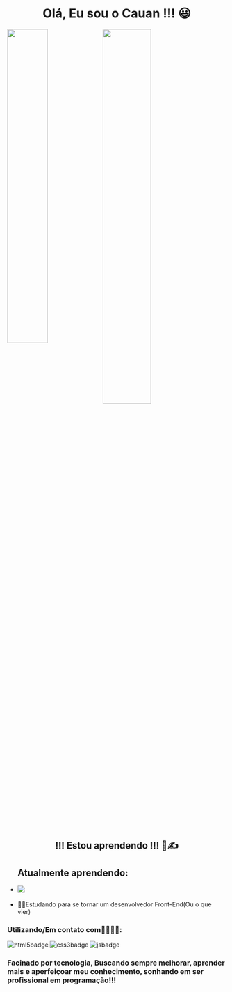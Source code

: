 <h1 align="center">Olá, Eu sou o Cauan !!! 😃</h1>


<img align="left" width="43%" src="https://github-readme-stats.vercel.app/api/top-langs/?username=Cauanz&layout=compact" />

<img align="center" width="47%" src="https://github-readme-stats.vercel.app/api?username=Cauanz&show_icons=true&theme=dracula"/>

<h2 align="center">!!! Estou aprendendo !!! 📖✍️</h2>

<ul> <h2>Atualmente aprendendo:</h2>
  <li><img align="left" src="https://img.shields.io/badge/JavaScript-F7DF1E?style=for-the-badge&logo=javascript&logoColor=black"/></li>
  <br>
  <li>👨‍💻Estudando para se tornar um desenvolvedor Front-End(Ou o que vier)</li>
</ul>



### Utilizando/Em contato com👨‍💻👨‍💻:

  <img align="left" alt="html5badge" src="https://img.shields.io/badge/HTML5-E34F26?style=for-the-badge&logo=html5&logoColor=white"/>
  
  <img align="left" alt="css3badge" src="https://img.shields.io/badge/CSS3-1572B6?style=for-the-badge&logo=css3&logoColor=white"/>
  
  <img align="left" alt="jsbadge" src="https://img.shields.io/badge/JavaScript-323330?style=for-the-badge&logo=javascript&logoColor=F7DF1E"/>
<br>
  
  
  ### Facinado por tecnologia, Buscando sempre melhorar, aprender mais e aperfeiçoar meu conhecimento, sonhando em ser profissional em programação!!! 
